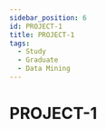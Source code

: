 ```yaml
---
sidebar_position: 6
id: PROJECT-1
title: PROJECT-1
tags:
  - Study
  - Graduate
  - Data Mining
---
```


# PROJECT-1

